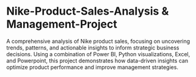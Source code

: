 # Nike-Product-Sales-Analysis & Management-Project
A comprehensive analysis of Nike product sales, focusing on uncovering trends, patterns, and actionable insights to inform strategic business decisions. Using a combination of Power BI, Python visualizations, Excel, and Powerpoint, this project demonstrates how data-driven insights can optimize product performance and improve management strategies.
